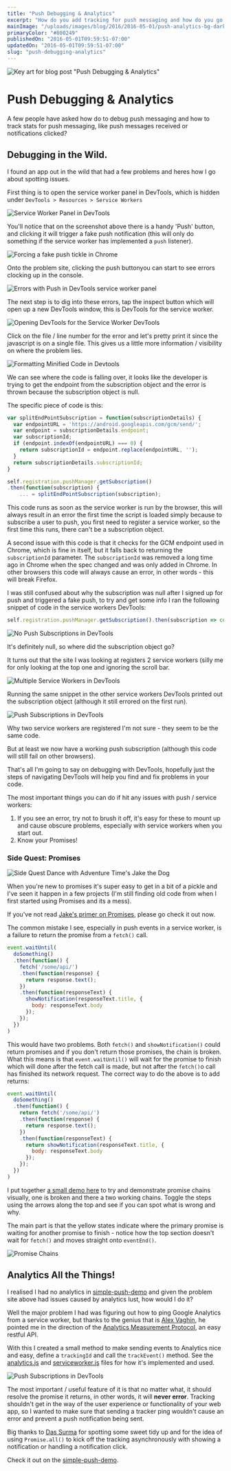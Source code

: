 ```yaml
---
title: "Push Debugging & Analytics"
excerpt: "How do you add tracking for push messaging and how do you go about debugging push notifications?"
mainImage: "/uploads/images/blog/2016/2016-05-01/push-analytics-bg-darker.jpg"
primaryColor: "#800249"
publishedOn: "2016-05-01T09:59:51-07:00"
updatedOn: "2016-05-01T09:59:51-07:00"
slug: "push-debugging-analytics"
---
```

![Key art for blog post "Push Debugging & Analytics"](/uploads/images/blog/2016/2016-05-01/push-analytics-bg-darker.jpg)

# Push Debugging & Analytics

A few people have asked how do to debug push messaging and how to track stats for push messaging, like push messages received or notifications clicked?

## Debugging in the Wild.

I found an app out in the wild that had a few problems and heres how I go about spotting issues.

First thing is to open the service worker panel in DevTools, which is hidden under `DevTools > Resources > Service Workers`

![Service Worker Panel in DevTools](/uploads/images/blog/2016/2016-04-29/push-analytics-1.png "800")

You'll notice that on the screenshot above there is a handy 'Push' button, and clicking it will trigger a fake push notification (this will only do something if the service worker has implemented a `push` listener).

![Forcing a fake push tickle in Chrome](/uploads/images/blog/2016/2016-04-29/push-analytics-2.png "800")

Onto the problem site, clicking the push buttonyou can start to see errors clocking up in the console.

![Errors with Push in DevTools service worker panel](/uploads/images/blog/2016/2016-04-29/push-analytics-3.png "800")

The next step is to dig into these errors, tap the inspect button which will open up a new DevTools window, this is DevTools for the service worker.

![Opening DevTools for the Service Worker DevTools](/uploads/images/blog/2016/2016-04-29/push-analytics-4.png "800")

Click on the file / line number for the error and let's pretty print it since the javascript is on a single file. This gives us a little more information / visibility on where the problem lies.

![Formatting Minified Code in Devtools](/uploads/images/blog/2016/2016-04-29/push-analytics-5.png "800")

We can see where the code is falling over, it looks like the developer is trying to get the endpoint from the subscription object and the error is thrown because the subscription object is null.

The specific piece of code is this:

```javascript
var splitEndPointSubscription = function(subscriptionDetails) {
  var endpointURL = 'https://android.googleapis.com/gcm/send/';
  var endpoint = subscriptionDetails.endpoint;
  var subscriptionId;
  if (endpoint.indexOf(endpointURL) === 0) {
    return subscriptionId = endpoint.replace(endpointURL, '');
  }
  return subscriptionDetails.subscriptionId;
}

self.registration.pushManager.getSubscription()
.then(function(subscription) {
    ... = splitEndPointSubscription(subscription);
```

This code runs as soon as the service worker is run by the browser, this will always result in an error the first time the script is loaded simply because to subscribe a user to push, you first need to register a service worker, so the first time this runs, there can't be a subscription object.

A second issue with this code is that it checks for the GCM endpoint used in Chrome, which is fine in itself, but it falls back to returning the `subscriptionId` parameter. The `subscriptionId` was removed a long time ago in Chrome when the spec changed and was only added in Chrome. In other browsers this code will always cause an error, in other words - this will break Firefox.

I was still confused about why the subscription was null after I signed up for push and triggered a fake push, to try and get some info I ran the following snippet of code in the service workers DevTools:

```javascript
self.registration.pushManager.getSubscription().then(subscription => console.log(subscription));
```

![No Push Subscriptions in DevTools](/uploads/images/blog/2016/2016-04-29/push-analytics-6.png "800")

It's definitely null, so where did the subscription object go?

It turns out that the site I was looking at registers 2 service workers (silly me for only looking at the top one and ignoring the scroll bar.

![Multiple Service Workers in DevTools](/uploads/images/blog/2016/2016-04-29/push-analytics-7.png "800")

Running the same snippet in the other service workers DevTools printed out the subscription object (although it still errored on the first run).

![Push Subscriptions in DevTools](/uploads/images/blog/2016/2016-04-29/push-analytics-8.png "800")

Why two service workers are registered I'm not sure - they seem to be the same code.

But at least we now have a working push subscription (although this code will still fail on other browsers).

That's all I'm going to say on debugging with DevTools, hopefully just the steps of navigating DevTools will help you find and fix problems in your code.

The most important things you can do if hit any issues with push / service workers:

1. If you see an error, try not to brush it off, it's easy for these to mount up and cause obscure problems, especially with service workers when you start out.
1. Know your Promises!

### Side Quest: Promises

![Side Quest Dance with Adventure Time's Jake the Dog](/uploads/images/blog/2016/2016-04-29/at-jake-dancing.gif)

When you're new to promises it's super easy to get in a bit of a pickle and I've seen it happen in a few projects (I'm still finding old code from when I first started using Promises and its a mess).

If you've not read [Jake's primer on Promises](https://developers.google.com/web/fundamentals/primers/promises/), please go check it out now.

The common mistake I see, especially in push events in a service worker, is a failure to return the promise from a `fetch()` call.

```javascript
event.waitUntil(
  doSomething()
  .then(function() {
    fetch('/some/api/')
    .then(function(response) {
      return response.text();
    })
    .then(function(responseText) {
      showNotification(responseText.title, {
        body: responseText.body
      });
    });
  })
)
```

This would have two problems. Both `fetch()` and `showNotification()` could return promises and if you don't return those promises, the chain is broken. What this means is that `event.waitUntil()` will wait for the promise to finish which will done after the fetch call is made, but not after the `fetch()`o call has finished its network request. The correct way to do the above is to add returns:

```javascript
event.waitUntil(
  doSomething()
  .then(function() {
    return fetch('/some/api/')
    .then(function(response) {
      return response.text();
    })
    .then(function(responseText) {
      return showNotification(responseText.title, {
        body: responseText.body
      });
    });
  })
)
```

I put together [a small demo here](http://bit.ly/1Ww2hRb) to try and demonstrate promise chains visually, one is broken and there a two working chains. Toggle the steps using the arrows along the top and see if you can spot what is wrong and why.

The main part is that the yellow states indicate where the primary promise is waiting for another promise to finish - notice how the top section doesn't wait for `fetch()` and moves straight onto `eventEnd()`.

![Promise Chains](/uploads/images/blog/2016/2016-04-29/promise-chains.png "800")

## Analytics All the Things!

I realised I had no analytics in [simple-push-demo](https://gauntface.github.io/simple-push-demo/) and given the problem site above had issues caused by analytics lust, how would I do it?

Well the major problem I had was figuring out how to ping Google Analytics from a service worker, but thanks to the genius that is [Alex Vaghin](https://twitter.com/crhym3), he pointed me in the direction of the [Analytics Measurement Protocol](https://developers.google.com/analytics/devguides/collection/protocol/v1/reference), an easy restful API.

With this I created a small method to make sending events to Analytics nice and easy, define a `trackingId` and call the `trackEvent()` method. See the [analytics.js](https://github.com/gauntface/simple-push-demo/blob/10f8cef6e4a1e3069926602fa301a295ed9d7812/src/scripts/analytics.js) and [serviceworker.js](https://github.com/gauntface/simple-push-demo/blob/10f8cef6e4a1e3069926602fa301a295ed9d7812/src/service-worker.js) files for how it's implemented and used.

![Push Subscriptions in DevTools](/uploads/images/blog/2016/2016-04-29/push-analytics-with-events.png "800")

The most important / useful feature of it is that no matter what, it should resolve the promise it returns, in other words, it will **never error**. Tracking shouldn't get in the way of the user experience or functionality of your web app, so I wanted to make sure that sending a tracker ping wouldn't cause an error and prevent a push notification being sent.

Big thanks to [Das Surma](https://twitter.com/dassurma) for spotting some sweet tidy up and for the idea of using `Promise.all()` to kick off the tracking asynchronously with showing a notification or handling a notification click.

Check it out on the [simple-push-demo](https://github.com/gauntface/simple-push-demo).
